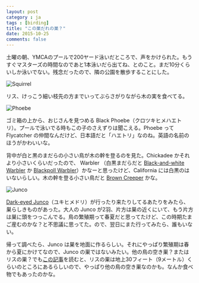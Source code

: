 ```yaml
---
layout: post
category : ja
tags : [birding]
title: "この巣だれの巣？"
date: 2015-10-25
comments: false
---
```


土曜の朝、YMCAのプールで200ヤード泳いだところで、声をかけられた。もうすぐマスターズの時間なのであと1本泳いだら出てね、とのこと。まだ10分くらいしか泳いでない。残念だったので、隣の公園を散歩することにした。

![Squirrel](https://lh3.googleusercontent.com/oIZkgqgiNRy3q8heNBGYdJsGLk6hIkRAJjjGSiZMrh1NwzJDNtVCmdfZMsQ6K4PItZCDVKmvVfgIt6sPt_j660MfH9HtcwRX4xdvLtUpjXwjwc0zuGGPD4Pn8wq6YLmhdGoXH0Y6ZR0uJwBYMBfRqJo2NMO5xf0dVLA-u-NmJT3sw_2_okIMnPKUDJ5CQW88lKHcRlXyEcmCfc6ZT_DxgJqQSbUpAvhFJTLWv2nNeBMuNs1vjiC-DbzqEK1tSlWx3AJz9kdX_89s1JPh5xYUAaTMSsO4a7mYdr8QwCTSYteUGhWjLDTXTTbZ9eIYJU4-bHcRo1Qt8lGuFJtUe0DDOFKkuVjts26x63W7ogqtc5eaELVLoVedS5dnG2ZbdGWqMRKtVGrCAPgl85_mTMcYuA1LKkX-AxbgrmjTThVj1kQAh9HO2274NnIENhSWYsiE9LBEFDIlAzcCSN2HzOUAnf5JN_R0TaeeWNPryWdWU7yglh4NEpE5nYJKvpCCQnO1LP4j0JLY3wOgKliHYfEh1lOh9kwv5j6ZmN8FSsfhbmr6=w1800-h1200-no)

リス、けっこう細い枝先の方までいってぶらさがりながら木の実を食べてる。

![Phoebe](https://lh3.googleusercontent.com/8nPLRO14gTd3uxwO89o5r6PWF1OCpjH99zcuGQru3pWtGO_MAh1VtsdcylvvQr0fJmHlHWRMny8mpi8RSGjA6KxH2v0EEAup3zsUyl87EyIlU3ivdZXPpMjlg0MDkF5z-MyAPDjqNWgKB5SP7fV40x0gGesoOZS9RwJk0HiPNFLi5wXlDziMkE32LPD6YC0LwgSO-4UfnGOJqYgg00-2yldahRcpX9-7JV3hJJydEaWbYekHtNKTZPw_WXbMBSFW3qK_3SrdHh4auGHEe5MR4idyEP_QickalLXp4cAUr0bwd-J977WyCpRLTW5fvs0arGRmWZiPeb4uGiog-Od6SEBvB2COxoNZFUc-O8C1sVA8ySTOe0xtvCoyxJh0CNIVjDVbZkMvU_pE1lCZ-iuvHST353_QgrtyA9EOM06qhjUSJNgk52X54WjIFDTDjxRf9Qyg6_n9qjPYofwOf30soATBFyIhVelYx4vX33RFcxAgSOejoqEF5xew0Qjy04QWMGiKfo5LIQT3l3tvHJOo8BSO2PxTlDvaoJpovcvupoJ3=w1800-h1200-no)

ゴミ箱の上から、おじさんを見つめる Black Phoebe（クロツキヒメハエトリ）。プールで泳いでる時もこの子のさえずりは聞こえる。Phoebe って Flycatcher の仲間なんだけど、日本語だと「ハエトリ」なのね。英語の名前のほうがかわいいな。

背中が白と黒のまだらの小さい鳥が木の幹を登るのを見た。Chickadee かそれより小さいくらいだったので、 Warbler （白黒まだらだと [Black-and-white Warbler](https://www.audubon.org/field-guide/bird/black-and-white-warbler) か [Blackpoll Warbler](https://www.audubon.org/field-guide/bird/blackpoll-warbler)）かなーと思ったけど、California には白黒のはいないらしい。木の幹を登る小さい鳥だと [Brown Creeper](https://www.audubon.org/field-guide/bird/brown-creeper) かな。

![Junco](https://lh3.googleusercontent.com/7z_vQggGhy_fBkpMY0CUwS28I4srVE9R17DyCk46UNEpPGVkqyIewllK_WgQUSpbxUsdtfIdZJRgSaONLFdqPHgLoFIk_ULMxnjUqFUWQbwzvmmMNci899nWsi0f4CynbPCb-PQRPgqDszrVin630Ccd0Wf5wQcrOozxqCeqYaAblFceNypyzpXOWR6vqZoUdZqEdln9t33Y6-FdpYHr5BGF4BELmOgDCXWJEjSHrZ_4c4k6yezfEh9R0D1K6JDcC8M6c5jfIoeT0nYStPl6pCPciTWsFidC4QmisI-10xozWuojxAz5TDhwivkzgdtrse2njbfyHhFyPPU0u4ZFqEA-LPZ0Adsr3AbKA9MqV7Dd_eK-8hepvO4xFwcg_dSBhg9LXUnhYBkgFf1H8YDQfuyPZxNzWoovjEjqMOPLdywJWu_LZVBR1P1o0TwzJEGTMDoTVZm7LjK0wPZOHSIdwBI1DvAw0WqPlQy2rrcY1QsJ2ksbKCy8MfCLBvxcFcVGpreXi__BbyhVJjeY1ybkKUkfZSkFOwkdBvBEsbJqWAFU=w1368-h912-no)

[Dark-eyed Junco](https://www.audubon.org/field-guide/bird/dark-eyed-junco)（ユキヒメドリ）が行ったり来たりしてるあたりをみたら、巣らしきものがあった。大人の Junco が2羽、片方は巣の近くにいて、もう片方は巣に頭をつっこんでる。鳥の繁殖期って春夏だと思ってたけど、この時期たまご産むのかな？と不思議に思ってた。ので、翌日にまた行ってみたら、誰もいない。

帰って調べたら、Junco は巣を地面に作るらしい。それにやっぱり繁殖期は春から夏にかけてなので、Junco の巣ではないみたい。他の鳥の空き巣？またはリスの巣？でも[この記事](http://www.washingtonpost.com/wp-srv/special/metro/urban-jungle/pages/121211.html)を読むと、リスの巣は地上30フィート（9メートル）くらいのところにあるらしいので、やっぱり他の鳥の空き巣なのかも。なんか食べ物でもあったのかな。
